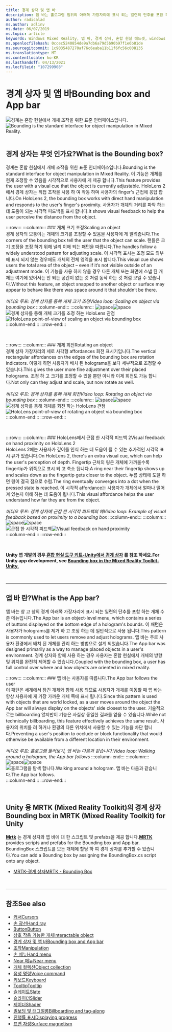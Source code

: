 ```yaml
---
title: 경계 상자 및 앱 바
description: 앱 바는 홀로그램 범위의 아래쪽 가장자리에 표시 되는 일련의 단추를 포함 하는 개체 수준 메뉴입니다.
author: radicalad
ms.author: adlinv
ms.date: 06/07/2019
ms.topic: article
keywords: Windows Mixed Reality, 앱 바, 경계 상자, 혼합 현실 헤드셋, windows mixed reality 헤드셋, 가상 현실 헤드셋, HoloLens, MRTK, Mixed Reality Toolkit
ms.openlocfilehash: 0ccec5240854de9a7db6a79d5b90b97f1e6b81de
ms.sourcegitcommit: 1c9035487270af76c6eaba11b11f6fc56c008135
ms.translationtype: MT
ms.contentlocale: ko-KR
ms.lasthandoff: 04/13/2021
ms.locfileid: "107299908"
---
```

# <a name="bounding-box-and-app-bar"></a><span data-ttu-id="4b47e-104">경계 상자 및 앱 바</span><span class="sxs-lookup"><span data-stu-id="4b47e-104">Bounding box and App bar</span></span>
<span data-ttu-id="4b47e-105">![경계는 혼합 현실에서 개체 조작을 위한 표준 인터페이스입니다.](images/UX_Hero_BoundingBox.jpg)</span><span class="sxs-lookup"><span data-stu-id="4b47e-105">![Bounding is the standard interface for object manipulation in Mixed Reality.](images/UX_Hero_BoundingBox.jpg)</span></span><br>
<br>

## <a name="what-is-the-bounding-box"></a><span data-ttu-id="4b47e-106">경계 상자는 무엇 인가요?</span><span class="sxs-lookup"><span data-stu-id="4b47e-106">What is the Bounding box?</span></span>

<span data-ttu-id="4b47e-107">경계는 혼합 현실에서 개체 조작을 위한 표준 인터페이스입니다.</span><span class="sxs-lookup"><span data-stu-id="4b47e-107">Bounding is the standard interface for object manipulation in Mixed Reality.</span></span> <span data-ttu-id="4b47e-108">이 기능은 개체를 현재 조정할 수 있음을 시각적으로 사용자에 게 제공 합니다.</span><span class="sxs-lookup"><span data-stu-id="4b47e-108">This feature provides the user with a visual cue that the object is currently adjustable.</span></span> <span data-ttu-id="4b47e-109">HoloLens 2에서 경계 상자는 직접 조작을 사용 하 여 작동 하며 사용자의 finger's 근접에 응답 합니다.</span><span class="sxs-lookup"><span data-stu-id="4b47e-109">On HoloLens 2, the bounding box works with direct hand manipulation and responds to the user's finger's proximity.</span></span> <span data-ttu-id="4b47e-110">사용자가 개체의 거리를 파악 하는 데 도움이 되는 시각적 피드백을 표시 합니다.</span><span class="sxs-lookup"><span data-stu-id="4b47e-110">It shows visual feedback to help the user perceive the distance from the object.</span></span>

:::row:::
    :::column:::
        ### <a name="scaling-an-objectbr"></a><span data-ttu-id="4b47e-111">개체 크기 조정</span><span class="sxs-lookup"><span data-stu-id="4b47e-111">Scaling an object</span></span><br>
        <span data-ttu-id="4b47e-112">경계 상자의 모퉁이는 개체의 크기를 조정할 수 있음을 사용자에 게 알려줍니다.</span><span class="sxs-lookup"><span data-stu-id="4b47e-112">The corners of the bounding box tell the user that the object can scale.</span></span> <span data-ttu-id="4b47e-113">핸들은 크기 조정을 조정 하기 위해 널리 이해 되는 패턴을 따릅니다.</span><span class="sxs-lookup"><span data-stu-id="4b47e-113">The handles follow a widely understood pattern for adjusting scale.</span></span> <span data-ttu-id="4b47e-114">이 시각적 표시는 조정 모드 외부에 표시 되지 않는 경우에도 개체의 전체 영역을 표시 합니다.</span><span class="sxs-lookup"><span data-stu-id="4b47e-114">This visual cue shows users the total area of the object – even if it’s not visible outside of an adjustment mode.</span></span> <span data-ttu-id="4b47e-115">이 기능을 사용 하지 않을 경우 다른 개체 또는 화면에 스냅 된 개체는 여기에 있어서는 안 되는 공간이 없는 것 처럼 동작 하는 것 처럼 보일 수 있습니다.</span><span class="sxs-lookup"><span data-stu-id="4b47e-115">Without this feature, an object snapped to another object or surface may appear to behave like there was space around it that shouldn’t be there.</span></span><br>
        <br>
        <span data-ttu-id="4b47e-116">*비디오 루프: 경계 상자를 통해 개체 크기 조정*</span><span class="sxs-lookup"><span data-stu-id="4b47e-116">*Video loop: Scaling an object via bounding box*</span></span>
    :::column-end:::
        :::column:::
        <span data-ttu-id="4b47e-117">![space](images/spacer-20x582.png)</span><span class="sxs-lookup"><span data-stu-id="4b47e-117">![space](images/spacer-20x582.png)</span></span><br>
       <span data-ttu-id="4b47e-118">![경계 상자를 통해 개체 크기를 조정 하는 HoloLens 관점](images/HoloLens2_BoundingBox.gif)</span><span class="sxs-lookup"><span data-stu-id="4b47e-118">![HoloLens point-of-view of scaling an object via bounding box](images/HoloLens2_BoundingBox.gif)</span></span><br>
    :::column-end:::
:::row-end:::

<br>

:::row:::
    :::column:::
        ### <a name="rotating-an-objectbr"></a><span data-ttu-id="4b47e-119">개체 회전</span><span class="sxs-lookup"><span data-stu-id="4b47e-119">Rotating an object</span></span><br>
        <span data-ttu-id="4b47e-120">경계 상자 가장자리의 세로 사각형 affordances 회전 표시기입니다.</span><span class="sxs-lookup"><span data-stu-id="4b47e-120">The vertical rectangular affordances on the edges of the bounding box are rotation indicators.</span></span> <span data-ttu-id="4b47e-121">이렇게 하면 사용자가 배치 된 holograms을 보다 세부적으로 조정할 수 있습니다.</span><span class="sxs-lookup"><span data-stu-id="4b47e-121">This gives the user more fine adjustment over their placed holograms.</span></span> <span data-ttu-id="4b47e-122">조정 하 고 크기를 조정할 수 있을 뿐만 아니라 이제 회전도 가능 합니다.</span><span class="sxs-lookup"><span data-stu-id="4b47e-122">Not only can they adjust and scale, but now rotate as well.</span></span><br>
        <br>
        <span data-ttu-id="4b47e-123">*비디오 루프: 경계 상자를 통해 개체 회전*</span><span class="sxs-lookup"><span data-stu-id="4b47e-123">*Video loop: Rotating an object via bounding box*</span></span>
    :::column-end:::
        :::column:::
        <span data-ttu-id="4b47e-124">![space](images/spacer-20x582.png)</span><span class="sxs-lookup"><span data-stu-id="4b47e-124">![space](images/spacer-20x582.png)</span></span><br>
       <span data-ttu-id="4b47e-125">![경계 상자를 통해 개체를 회전 하는 HoloLens 관점](images/HoloLens2_BoundingBox_Rotate.gif)</span><span class="sxs-lookup"><span data-stu-id="4b47e-125">![HoloLens point-of-view of rotating an object via bounding box](images/HoloLens2_BoundingBox_Rotate.gif)</span></span><br>
    :::column-end:::
:::row-end:::

<br>

:::row:::
    :::column:::
        ### <a name="visual-feedback-on-hand-proximity-on-hololens-2br"></a><span data-ttu-id="4b47e-126">HoloLens에서 근접 한 시각적 피드백 2</span><span class="sxs-lookup"><span data-stu-id="4b47e-126">Visual feedback on hand proximity on HoloLens 2</span></span><br>
        <span data-ttu-id="4b47e-127">HoloLens 2에는 사용자가 깊이를 인식 하는 데 도움이 될 수 있는 추가적인 시각적 표시 큐가 있습니다.</span><span class="sxs-lookup"><span data-stu-id="4b47e-127">On HoloLens 2, there's an extra visual cue, which can help the user's perception of depth.</span></span> <span data-ttu-id="4b47e-128">Fingertip 근처의 링은 개체에 가까울수록 fingertip가 위쪽으로 표시 되 고 축소 됩니다.</span><span class="sxs-lookup"><span data-stu-id="4b47e-128">A ring near their fingertip shows up and scales down as the fingertip gets closer to the object.</span></span> <span data-ttu-id="4b47e-129">누름 상태에 도달 하면 링이 결국 점으로 수렴.</span><span class="sxs-lookup"><span data-stu-id="4b47e-129">The ring eventually converges into a dot when the pressed state is reached.</span></span> <span data-ttu-id="4b47e-130">이 시각적 affordance는 사용자가 개체에서 얼마나 떨어져 있는지 이해 하는 데 도움이 됩니다.</span><span class="sxs-lookup"><span data-stu-id="4b47e-130">This visual affordance helps the user understand how far they are from the object.</span></span><br>
        <br>
        <span data-ttu-id="4b47e-131">*비디오 루프: 경계 상자에 근접 한 시각적 피드백의 예*</span><span class="sxs-lookup"><span data-stu-id="4b47e-131">*Video loop: Example of visual feedback based on proximity to a bounding box*</span></span>
    :::column-end:::
        :::column:::
        <span data-ttu-id="4b47e-132">![space](images/spacer-20x582.png)</span><span class="sxs-lookup"><span data-stu-id="4b47e-132">![space](images/spacer-20x582.png)</span></span><br>
       <span data-ttu-id="4b47e-133">![근접 한 시각적 피드백](images/HoloLens2_Proximity.gif)</span><span class="sxs-lookup"><span data-stu-id="4b47e-133">![Visual feedback on hand proximity](images/HoloLens2_Proximity.gif)</span></span><br>
    :::column-end:::
:::row-end:::

<br>

<span data-ttu-id="4b47e-134">**Unity 앱 개발의 경우 [혼합 현실 도구 키트-Unity에서 경계 상자](https://microsoft.github.io/MixedRealityToolkit-Unity/Documentation/README_BoundingBox.html) 를 참조 하세요.**</span><span class="sxs-lookup"><span data-stu-id="4b47e-134">**For Unity app development, see [Bounding box in the Mixed Reality Toolkit-Unity.](https://microsoft.github.io/MixedRealityToolkit-Unity/Documentation/README_BoundingBox.html)**</span></span>

<br>

---

## <a name="what-is-the-app-bar"></a><span data-ttu-id="4b47e-135">앱 바 란?</span><span class="sxs-lookup"><span data-stu-id="4b47e-135">What is the App bar?</span></span>

<span data-ttu-id="4b47e-136">앱 바는 창 고 창의 경계 아래쪽 가장자리에 표시 되는 일련의 단추를 포함 하는 개체 수준 메뉴입니다.</span><span class="sxs-lookup"><span data-stu-id="4b47e-136">The App bar is an object-level menu, which contains a series of buttons displayed on the bottom edge of a hologram's bounds.</span></span> <span data-ttu-id="4b47e-137">이 패턴은 사용자가 holograms를 제거 하 고 조정 하는 데 일반적으로 사용 됩니다.</span><span class="sxs-lookup"><span data-stu-id="4b47e-137">This pattern is commonly used to let users remove and adjust holograms.</span></span> <span data-ttu-id="4b47e-138">앱 바는 주로 사용자 환경에서 배치 된 개체를 관리 하는 방법으로 설계 되었습니다.</span><span class="sxs-lookup"><span data-stu-id="4b47e-138">The App bar was designed primarily as a way to manage placed objects in a user's environment.</span></span> <span data-ttu-id="4b47e-139">경계 상자와 함께 사용 하는 경우 사용자는 혼합 현실에서 개체의 방향 및 위치를 완전히 제어할 수 있습니다.</span><span class="sxs-lookup"><span data-stu-id="4b47e-139">Coupled with the bounding box, a user has full control over where and how objects are oriented in mixed reality.</span></span>

:::row:::
    :::column:::
        ### <a name="the-app-bar-follows-the-userbr"></a><span data-ttu-id="4b47e-140">앱 바는 사용자를 따릅니다.</span><span class="sxs-lookup"><span data-stu-id="4b47e-140">The App bar follows the user</span></span><br>
        <span data-ttu-id="4b47e-141">이 패턴은 세계에서 잠긴 개체와 함께 사용 되므로 사용자가 개체를 이동할 때 앱 바는 항상 사용자에 게 가장 가까운 개체 쪽에 표시 됩니다.</span><span class="sxs-lookup"><span data-stu-id="4b47e-141">Since this pattern is used with objects that are world locked, as a user moves around the object the App bar will always display on the objects' side closest to the user.</span></span> <span data-ttu-id="4b47e-142">기술적으로는 billboarding 않지만이 기능은 사실상 동일한 결과를 얻을 수 있습니다.</span><span class="sxs-lookup"><span data-stu-id="4b47e-142">While not technically billboarding, this feature effectively achieves the same result.</span></span> <span data-ttu-id="4b47e-143">사용자의 위치를 려 하거나 환경의 다른 위치에서 사용할 수 있는 기능을 차단 합니다.</span><span class="sxs-lookup"><span data-stu-id="4b47e-143">Preventing a user's position to occlude or block functionality that would otherwise be available from a different location in their environment.</span></span> <br>
        <br>
        <span data-ttu-id="4b47e-144">*비디오 루프: 홀로그램 둘러보기, 앱 바는 다음과 같습니다.*</span><span class="sxs-lookup"><span data-stu-id="4b47e-144">*Video loop: Walking around a hologram, the App bar follows*</span></span>
    :::column-end:::
        :::column:::
        <span data-ttu-id="4b47e-145">![space](images/spacer-20x582.png)</span><span class="sxs-lookup"><span data-stu-id="4b47e-145">![space](images/spacer-20x582.png)</span></span><br>
       <span data-ttu-id="4b47e-146">![홀로그램을 탐색 합니다.</span><span class="sxs-lookup"><span data-stu-id="4b47e-146">![Walking around a hologram.</span></span> <span data-ttu-id="4b47e-147">앱 바는 다음과 같습니다.](images/HoloLens2_AppBarFollowing.gif)</span><span class="sxs-lookup"><span data-stu-id="4b47e-147">The App bar follows.](images/HoloLens2_AppBarFollowing.gif)</span></span><br>
    :::column-end:::
:::row-end:::

<br>


## <a name="bounding-box-in-mrtk-mixed-reality-toolkit-for-unity"></a><span data-ttu-id="4b47e-148">Unity 용 MRTK (Mixed Reality Toolkit)의 경계 상자</span><span class="sxs-lookup"><span data-stu-id="4b47e-148">Bounding box in MRTK (Mixed Reality Toolkit) for Unity</span></span>
<span data-ttu-id="4b47e-149">**[Mrtk](https://github.com/Microsoft/MixedRealityToolkit-Unity)** 는 경계 상자와 앱 바에 대 한 스크립트 및 prefabs을 제공 합니다.</span><span class="sxs-lookup"><span data-stu-id="4b47e-149">**[MRTK](https://github.com/Microsoft/MixedRealityToolkit-Unity)** provides scripts and prefabs for the Bounding box and App bar.</span></span> <span data-ttu-id="4b47e-150">BoundingBox 스크립트를 모든 개체에 할당 하 여 경계 상자를 추가할 수 있습니다.</span><span class="sxs-lookup"><span data-stu-id="4b47e-150">You can add a Bounding box by assigning the BoundingBox.cs script onto any object.</span></span>

* [<span data-ttu-id="4b47e-151">MRTK-경계 상자</span><span class="sxs-lookup"><span data-stu-id="4b47e-151">MRTK - Bounding Box</span></span>](https://docs.microsoft.com/windows/mixed-reality/mrtk-unity/features/ux-building-blocks/bounding-box)


<br>

---


## <a name="see-also"></a><span data-ttu-id="4b47e-152">참조</span><span class="sxs-lookup"><span data-stu-id="4b47e-152">See also</span></span>

* [<span data-ttu-id="4b47e-153">커서</span><span class="sxs-lookup"><span data-stu-id="4b47e-153">Cursors</span></span>](cursors.md)
* [<span data-ttu-id="4b47e-154">손 광선</span><span class="sxs-lookup"><span data-stu-id="4b47e-154">Hand ray</span></span>](point-and-commit.md)
* [<span data-ttu-id="4b47e-155">Button</span><span class="sxs-lookup"><span data-stu-id="4b47e-155">Button</span></span>](button.md)
* [<span data-ttu-id="4b47e-156">상호 작용 가능한 개체</span><span class="sxs-lookup"><span data-stu-id="4b47e-156">Interactable object</span></span>](interactable-object.md)
* [<span data-ttu-id="4b47e-157">경계 상자 및 앱 바</span><span class="sxs-lookup"><span data-stu-id="4b47e-157">Bounding box and App bar</span></span>](app-bar-and-bounding-box.md)
* [<span data-ttu-id="4b47e-158">조작</span><span class="sxs-lookup"><span data-stu-id="4b47e-158">Manipulation</span></span>](direct-manipulation.md)
* [<span data-ttu-id="4b47e-159">손 메뉴</span><span class="sxs-lookup"><span data-stu-id="4b47e-159">Hand menu</span></span>](hand-menu.md)
* [<span data-ttu-id="4b47e-160">Near 메뉴</span><span class="sxs-lookup"><span data-stu-id="4b47e-160">Near menu</span></span>](near-menu.md)
* [<span data-ttu-id="4b47e-161">개체 컬렉션</span><span class="sxs-lookup"><span data-stu-id="4b47e-161">Object collection</span></span>](object-collection.md)
* [<span data-ttu-id="4b47e-162">음성 명령</span><span class="sxs-lookup"><span data-stu-id="4b47e-162">Voice command</span></span>](voice-input.md)
* [<span data-ttu-id="4b47e-163">키보드</span><span class="sxs-lookup"><span data-stu-id="4b47e-163">Keyboard</span></span>](keyboard.md)
* [<span data-ttu-id="4b47e-164">Tooltip</span><span class="sxs-lookup"><span data-stu-id="4b47e-164">Tooltip</span></span>](tooltip.md)
* [<span data-ttu-id="4b47e-165">슬레이트</span><span class="sxs-lookup"><span data-stu-id="4b47e-165">Slate</span></span>](slate.md)
* [<span data-ttu-id="4b47e-166">슬라이더</span><span class="sxs-lookup"><span data-stu-id="4b47e-166">Slider</span></span>](slider.md)
* [<span data-ttu-id="4b47e-167">셰이더</span><span class="sxs-lookup"><span data-stu-id="4b47e-167">Shader</span></span>](shader.md)
* [<span data-ttu-id="4b47e-168">빌보딩 및 태그얼롱</span><span class="sxs-lookup"><span data-stu-id="4b47e-168">Billboarding and tag-along</span></span>](billboarding-and-tag-along.md)
* [<span data-ttu-id="4b47e-169">진행률 표시</span><span class="sxs-lookup"><span data-stu-id="4b47e-169">Displaying progress</span></span>](progress.md)
* [<span data-ttu-id="4b47e-170">표면 자성</span><span class="sxs-lookup"><span data-stu-id="4b47e-170">Surface magnetism</span></span>](surface-magnetism.md)
